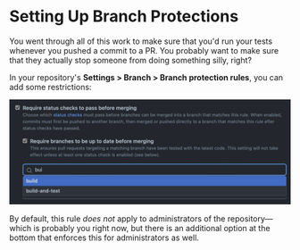 # Setting Up Branch Protections

You went through all of this work to make sure that you'd run your tests whenever you pushed a commit to a PR. You probably want to make sure that they actually stop someone from doing something silly, right?

In your repository's **Settings > Branch > Branch protection rules**, you can add some restrictions:

![](../assets/branch-protection-rules.png)

By default, this rule _does not_ apply to administrators of the repository—which is probably you right now, but there is an additional option at the bottom that enforces this for administrators as well.
